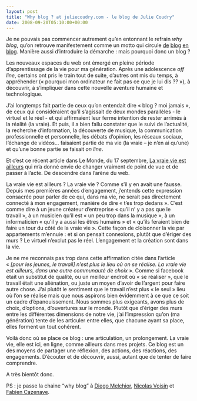 ```yaml
---
layout: post
title: "Why blog ? at juliecoudry.com - le blog de Julie Coudry"
date: 2008-09-20T05:10:00+00:00
---
```

<div class="main">
		<p>Je ne pouvais pas commencer autrement qu’en entonnant le refrain <em>why blog</em>, qu’on retrouve manifestement comme un motto qui circule <a href="http://www.arhv.lhivic.org/index.php/2008/09/15/807-why-blog">de</a> <a href="http://www.enroweb.com/blogsciences/index.php?2008/09/07/320-why-blog">blog</a> <a href="http://uneheuredepeine.blogspot.com/2008/09/why-blog.html">en</a> <a href="http://tomroud.com/2008/09/06/why-blog/">blog</a>. Manière aussi d’introduire la démarche : mais pourquoi donc un blog ?</p>
	<p>Les nouveaux espaces du web ont émergé en pleine période d’apprentissage de la vie pour ma génération. Après une adolescence <em>off line</em>, certains ont pris le train tout de suite, d’autres ont mis du temps, à appréhender (« pourquoi mon ordinateur ne fait pas ce que je lui dis ?? »), à découvrir, à s’impliquer dans cette nouvelle aventure humaine et technologique.</p>
	<p>J’ai longtemps fait partie de ceux qu’on entendait dire « blog ? moi jamais », de ceux qui considéraient qu’il s’agissait de deux mondes parallèles - le virtuel et le réel - et qui affirmaient leur ferme intention de rester arrimés à la réalité (la vraie). Et puis, il a bien fallu constater que le suivi de l’actualité, la recherche d’information, la découverte de musique, la communication professionnelle et personnelle, les débats d’opinion, les réseaux sociaux, l’échange de vidéos… faisaient partie de ma vie (la vraie – je n’en ai qu’une) et qu’une bonne partie se faisait <em>on line</em>.</p>
	<p>Et c’est ce récent article dans Le Monde, du 17 septembre, <a href="http://www.lemonde.fr/societe/article/2008/09/17/pour-les-jeunes-la-vraie-vie-est-ailleurs_1096229_3224.html">La vraie vie est ailleurs</a> qui m’a donné envie de changer vraiment de point de vue et de passer à l’acte. De descendre dans l’arène du web.</p>
	<p>La vraie vie est ailleurs ? La vraie vie ? Comme s’il y en avait une fausse. Depuis mes premières années d’engagement, j’entends cette expression consacrée pour parler de ce qui, dans ma vie, ne serait pas directement connecté à mon engagement, manière de dire « t’es trop dedans ». C’est comme dire à un jeune créateur d’entreprise « qu’il n’ y a pas que le travail », à un musicien qu’il est « un peu trop dans la musique », à un informaticien « qu’il y a aussi les êtres humains » et « qu’ils feraient bien de faire un tour du côté de la vraie vie ». Cette façon de cloisonner la vie par appartements m’ennuie : et si on pensait connexions, plutôt que d’ériger des murs ? Le virtuel n’exclut pas le réel. L’engagement et la création sont dans la vie.</p>
	<p>Je ne me reconnais pas trop dans cette affirmation citée dans l’article « <em>[pour les jeunes, le travail] n’est plus le lieu où on se réalise. La vraie vie est ailleurs, dans une autre communauté de choix</em> ». Comme si facebook était un substitut de qualité, ou un meilleur endroit où « se réaliser », que le travail était une aliénation, ou juste un moyen d’avoir de l’argent pour faire autre chose. J’ai plutôt le sentiment que le travail n’est plus « le seul » lieu où l’on se réalise mais que nous aspirons bien évidemment à ce que ce soit un cadre d’épanouissement. Nous sommes plus exigeants, avons plus de choix, d’options, d’ouvertures sur le monde. Plutôt que d’ériger des murs entre les différentes dimensions de notre vie, j’ai l’impression qu’on (ma génération) tente de les articuler entre elles, que chacune ayant sa place, elles forment un tout cohérent.</p>
	<p>Voilà donc où se place ce blog : une articulation, un prolongement. La vraie vie, elle est ici, en ligne, comme ailleurs dans mes projets. Ce blog est un des moyens de partager une réflexion, des actions, des réactions, des engagements. D’écouter et de découvrir, aussi, autant que de tenter de faire comprendre.</p>
	<p>A très bientôt donc.</p>
	<p>PS : je passe la chaine “why blog” à <a href="http://diego.melchior.over-blog.com/">Diego Melchior</a>, <a href="http://www.nuesblog.com/">Nicolas Voisin</a> et <a href="http://fabiencazenave.blogspirit.com/">Fabien Cazenave</a>.
</p>
</div>